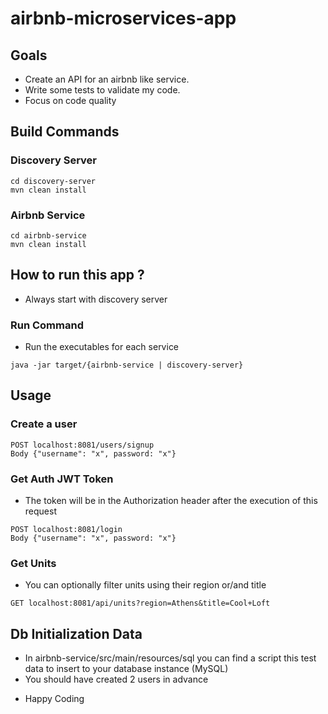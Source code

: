 # airbnb-microservices-app

## Goals
- Create an API for an airbnb like service.
- Write some tests to validate my code.
- Focus on code quality

## Build Commands

### Discovery Server
```
cd discovery-server
mvn clean install
```

### Airbnb Service
```
cd airbnb-service
mvn clean install
```

## How to run this app ?
- Always start with discovery server

### Run Command 
- Run the executables for each service
```
java -jar target/{airbnb-service | discovery-server}
```

## Usage

### Create a user
```
POST localhost:8081/users/signup
Body {"username": "x", password: "x"}
```

### Get Auth JWT Token
- The token will be in the Authorization header
after the execution of this request
```
POST localhost:8081/login
Body {"username": "x", password: "x"}
```

### Get Units
- You can optionally filter units using their region or/and title
```
GET localhost:8081/api/units?region=Athens&title=Cool+Loft
```

## Db Initialization Data
* In airbnb-service/src/main/resources/sql you can find a script this test data 
to insert to your database instance (MySQL)
* You should have created 2 users in advance
- Happy Coding
